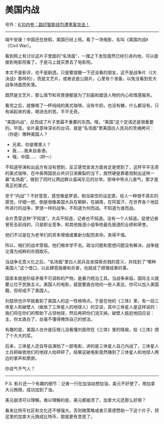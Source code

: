 # 美国内战

号外：[6.10内参：路印智能钱包遭黑客攻击！](http://rd.liujiaolian.com/i/20240609)

* * *

端午安康！中国还在放假，美国已经上班。看了一场电影，名叫《美国内战》（Civil War）。

看到网上有讨论这片子里面的“名场面”，一搜之下发现竟然已经引进内地，可以直接到电影院看了。于是马上就买票去了电影院。

本文不是影评，也不是剧透。只是要提醒一下还没看的朋友，这不是战争片（《大决战》那样的），而是文艺片，或者说是公路片。心里有个准备，以免没看到宏大战争场面而失落。

既然是文艺片，那么情节和背景便都是为了刻画和塑造人物的内心和情感服务。

看完之后，就像喝了一杯纯纯的美式咖啡。没有牛奶，也没有糖，什么都没有。只有闻起来的香，喝进去的苦。平平无奇。

“美国内战”，反而成了片子里最不重要的东西。哦，“美国”这个定语还是很重要的。毕竟，全片最意味深长的台词，就是“名场面”里美国白人民兵的灵魂拷问：（你是）哪种美国人？

- 兄弟，你是哪里人？
- 我……我来自香港。
- 哦，中国……（砰～）

不知道导演和出品方有没有想到，反正感觉宣发方面肯定是想到了，这杯平平无奇的美式咖啡，在中美两国民众共识日渐撕裂的当下，居然硬是靠着炮制出这样一幕“名场面”，做到了同时让两边群众喜闻乐见的壮举。苦味中带点儿香气，那才是真正的美式。

至于“内战”？不好意思，感觉像是梦游。相当架空的设定感，给人一种很不真实的感觉。仔细一想，倒是很像美国大兵在朝鲜，在越南，在阿富汗，在世界各个地区所进行的战争，梦游一样的战争。不知道为何而战。不知道为谁而战。

全片贯穿这种“不知道”。大兵不知道，记者也不知道。没有一个人知道。促使记者冒死去前线的，只是职业竞争，和其他报道小组争抢最先报道的业绩和荣誉。

他们不过是在为老爷们的资本增值或重新分配而卖命。卖得不值。

所以，咱们的战术穿插，他们根本学不去。政治问题和思想问题没有解决，战争就沦落为纯粹的杀戮取乐。

当战争无意义化之后，“名场面”里白人民兵自发探索杀戮的意义，并找到了“哪种美国人”这个借口，以此肆意施暴和杀害，也就成了顺理成章的事。

国家本就是阶级矛盾不可调和的产物，是暴力统治工具。当战争来临，国际主义就要让位于民族主义。美国人的电影，就是要直白地向一些人表达，你可以加入美国籍，但却成不了美国人。

刘慈欣也许早就看到了美国人的这一性格特点。于是在他的《三体》里，有一段三体星人和破壁人（皈依了三体星人的地球人）的交谈，其中三体星人是这样说的：我们将在你们的帮助下占领地球，然后再把你们消灭掉。破壁人尴尬地回应说：主，你太直白了，丝毫不懂得掩饰自己的想法。

有趣的是，美国人也许是压根儿没看懂刘慈欣在《三体》里的隐喻，给《三体》颁了个大大的奖。

后来，三体星人还自导自演拍了一部电影，讲的是三体星人自己内战了，三体星人士兵把皈依他们的地球人给砰砰了。结果这破电影竟然赚到了三体星人和地球人两边的掌声和票房。

你说气不气人？

* * *

P.S. 影片还一个有趣的细节：记者一行在加油站想加油，美元不好使了，用加拿大元贿赂，成功加到了油。

美元崩溃可以理解。难以理解的是，美元都崩溃了，加拿大元还那么好用？

看来比特币社区和文化还不够强大。否则微策略或者贝莱德赞助一下这个片子，把这里的加拿大元换成比特币，那就更有意思了。

